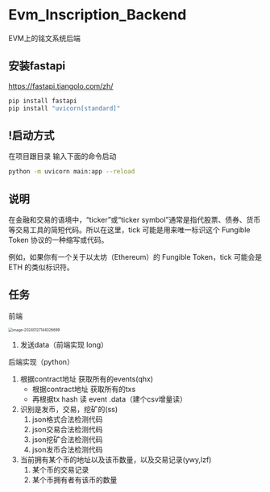 # Evm_Inscription_Backend
EVM上的铭文系统后端


## 安装fastapi 

https://fastapi.tiangolo.com/zh/

```bash
pip install fastapi
pip install "uvicorn[standard]"
```

## !启动方式
在项目跟目录 输入下面的命令启动
```bash
python -m uvicorn main:app --reload
```
## 说明

在金融和交易的语境中，“ticker”或“ticker symbol”通常是指代股票、债券、货币等交易工具的简短代码。所以在这里，tick 可能是用来唯一标识这个 Fungible Token 协议的一种缩写或代码。  

例如，如果你有一个关于以太坊（Ethereum）的 Fungible Token，tick 可能会是 ETH 的类似标识符。

## 任务

前端

<img src="https://gitee.com/yushen611/img/raw/master/image-20240127144026699.png" alt="image-20240127144026699" style="zoom:50%;" />

1. 发送data（前端实现 long）

 后端实现（python）

1. 根据contract地址 获取所有的events(qhx)
   * 根据contract地址 获取所有的txs
   * 再根据tx hash 读 event .data（建个csv增量读）
2. 识别是发币，交易，挖矿的(ss)
   1. json格式合法检测代码
   2. json交易合法检测代码
   3. json挖矿合法检测代码
   4. json发币合法检测代码
3. 当前拥有某个币的地址以及该币数量，以及交易记录(ywy,lzf)
   1. 某个币的交易记录
   2. 某个币拥有者有该币的数量